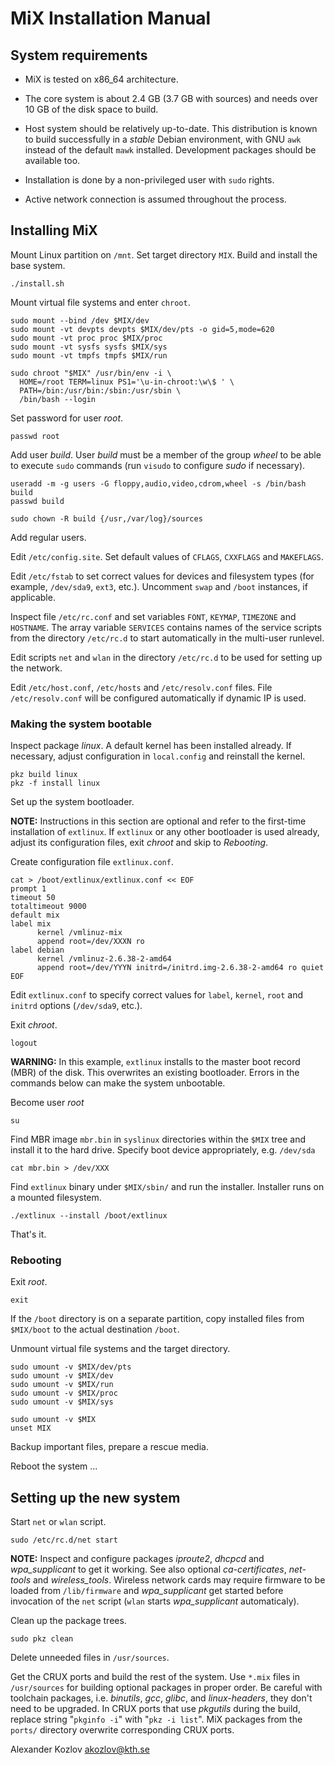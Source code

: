 MiX Installation Manual
=======================

System requirements
-------------------

* MiX is tested on x86_64 architecture.

* The core system is about 2.4 GB (3.7 GB with sources) and needs over
10 GB of the disk space to build.

* Host system should be relatively up-to-date. This distribution is
known to build successfully in a *stable* Debian environment, with GNU
`awk` instead of the default `mawk` installed. Development packages
should be available too.

* Installation is done by a non-privileged user with `sudo` rights.

* Active network connection is assumed throughout the process.


Installing MiX
--------------

Mount Linux partition on `/mnt`. Set target directory `MIX`. Build and
install the base system.

	./install.sh

Mount virtual file systems and enter `chroot`.

	sudo mount --bind /dev $MIX/dev
	sudo mount -vt devpts devpts $MIX/dev/pts -o gid=5,mode=620
	sudo mount -vt proc proc $MIX/proc
	sudo mount -vt sysfs sysfs $MIX/sys
	sudo mount -vt tmpfs tmpfs $MIX/run

	sudo chroot "$MIX" /usr/bin/env -i \
	  HOME=/root TERM=linux PS1='\u-in-chroot:\w\$ ' \
	  PATH=/bin:/usr/bin:/sbin:/usr/sbin \
	  /bin/bash --login

Set password for user *root*.

	passwd root

Add user *build*. User *build* must be a member of the group *wheel*
to be able to execute `sudo` commands (run `visudo` to configure *sudo*
if necessary).

	useradd -m -g users -G floppy,audio,video,cdrom,wheel -s /bin/bash build
	passwd build

	sudo chown -R build {/usr,/var/log}/sources

Add regular users.

Edit `/etc/config.site`. Set default values of `CFLAGS`, `CXXFLAGS`
and `MAKEFLAGS`.

Edit `/etc/fstab` to set correct values for devices and filesystem
types (for example, `/dev/sda9`, `ext3`, etc.). Uncomment `swap`
and `/boot` instances, if applicable.

Inspect file `/etc/rc.conf` and set variables `FONT`, `KEYMAP`, `TIMEZONE`
and `HOSTNAME`. The array variable `SERVICES` contains names of the
service scripts from the directory `/etc/rc.d` to start automatically
in the multi-user runlevel.

Edit scripts `net` and `wlan` in the directory `/etc/rc.d` to be used
for setting up the network.

Edit `/etc/host.conf`, `/etc/hosts` and `/etc/resolv.conf` files. File
`/etc/resolv.conf` will be configured automatically if dynamic IP is used.


### Making the system bootable ###

Inspect package *linux*. A default kernel has been installed already. If
necessary, adjust configuration in `local.config` and reinstall the
kernel.

	pkz build linux
	pkz -f install linux

Set up the system bootloader.

**NOTE:** Instructions in this section are optional and refer to
the first-time installation of `extlinux`. If `extlinux` or any other
bootloader is used already, adjust its configuration files, exit *chroot*
and skip to *Rebooting*.

Create configuration file `extlinux.conf`.

	cat > /boot/extlinux/extlinux.conf << EOF
	prompt 1
	timeout 50
	totaltimeout 9000
	default mix
	label mix
	      kernel /vmlinuz-mix
	      append root=/dev/XXXN ro
	label debian
	      kernel /vmlinuz-2.6.38-2-amd64
	      append root=/dev/YYYN initrd=/initrd.img-2.6.38-2-amd64 ro quiet
	EOF

Edit `extlinux.conf` to specify correct values for `label`, `kernel`, `root`
and `initrd` options (`/dev/sda9`, etc.).

Exit *chroot*.

	logout

**WARNING:** In this example, `extlinux` installs to the master boot record
(MBR) of the disk. This overwrites an existing bootloader. Errors in
the commands below can make the system unbootable.

Become user *root*

	su

Find MBR image `mbr.bin` in `syslinux` directories within the `$MIX`
tree and install it to the hard drive. Specify boot device appropriately,
e.g. `/dev/sda`

	cat mbr.bin > /dev/XXX

Find `extlinux` binary under `$MIX/sbin/` and run the installer.
Installer runs on a mounted filesystem.

	./extlinux --install /boot/extlinux 

That's it.


### Rebooting ###

Exit *root*.

	exit

If the `/boot` directory is on a separate partition, copy installed
files from `$MIX/boot` to the actual destination `/boot`.

Unmount virtual file systems and the target directory.

	sudo umount -v $MIX/dev/pts
	sudo umount -v $MIX/dev
	sudo umount -v $MIX/run
	sudo umount -v $MIX/proc
	sudo umount -v $MIX/sys

	sudo umount -v $MIX
	unset MIX

Backup important files, prepare a rescue media.

Reboot the system ...


Setting up the new system
-------------------------

Start `net` or `wlan` script.

	sudo /etc/rc.d/net start

**NOTE:** Inspect and configure packages *iproute2*, *dhcpcd* and
*wpa_supplicant* to get it working. See also optional *ca-certificates*,
*net-tools* and *wireless_tools*. Wireless network cards may require
firmware to be loaded from `/lib/firmware` and *wpa_supplicant* get
started before invocation of the `net` script (`wlan` starts
*wpa_supplicant* automaticaly).

Clean up the package trees.

	sudo pkz clean

Delete unneeded files in `/usr/sources`.

Get the CRUX ports and build the rest of the system. Use `*.mix` files
in `/usr/sources` for building optional packages in proper order. Be
careful with toolchain packages, i.e. *binutils*, *gcc*, *glibc*,
and *linux-headers*, they don't need to be upgraded.  In CRUX ports
that use *pkgutils* during the build, replace string "`pkginfo -i`" with
"`pkz -i list`". MiX packages from the `ports/` directory overwrite
corresponding CRUX ports.

Alexander Kozlov <akozlov@kth.se>  
